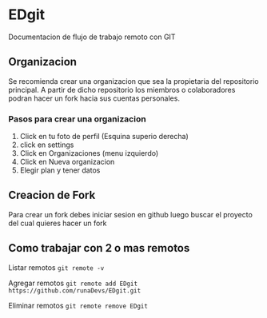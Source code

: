 # EDgit
Documentacion de flujo de trabajo remoto con GIT

## Organizacion

Se recomienda crear una organizacion que sea la propietaria del repositorio principal. A partir de dicho repositorio los miembros o colaboradores podran hacer un fork hacia sus cuentas personales.

### Pasos para crear una organizacion

1. Click en tu foto de perfil (Esquina superio derecha)
2. click en settings
3. Click en Organizaciones (menu izquierdo)
4. Click en Nueva organizacion
5. Elegir plan y tener datos

## Creacion de Fork

Para crear un fork debes iniciar sesion en github luego buscar el proyecto del cual quieres hacer un fork

## Como trabajar con 2 o mas remotos

Listar remotos
`git remote -v`

Agregar remotos
`git remote add EDgit https://github.com/runaDevs/EDgit.git`

Eliminar remotos
`git remote remove EDgit`